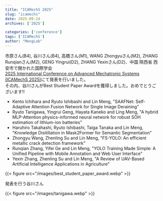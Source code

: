 ```yaml
---
title: "ICAMechS 2025"
slug: "icamechs"
date: 2025-09-24
archives: ['2025']

categories: ['conference']
tags: ['ICAMechS']
author: "MengLab"
---
```

市原さん(B4), 谷川さん(B4), 高橋さん(M1), WANG Zhongyuさん(M2), ZHANG Runqianさん(M2), GENG Yingrui(D2), ZHANG Yexinさん(D2)、中国 陝西省 西安市で開かれた国際学会  
[2025 International Conference on Advanced Mechatronic Systems (ICAMechS 2025)](https://web.tuat.ac.jp/~deng/ICAMechS2025/icamechs2025.html)にて発表を行いました。  
その内、谷川さんがBest Student Paper Awardを獲得しました。おめでとうございます!!

- Kento Ichihara and Ryuto Ishibashi and Lin Meng, "SAAFNet: Self-Adaptive Attention Fusion Network for Single Image Deraining"
- Ryuto Tanigawa, Yingrui Geng, Hayata Kaneko and Ling Meng, "A hybrid MLP-Attention physics-informed neural network for robust SOH estimation of lithium-ion batteries"
- Haruhiro Takahashi, Ryuto Ishibashi, Taiga Tanaka and Lin Meng, "Knowledge Disitillation in Mask2Former for Semantic Segmentation"
- Zhongyu Wang, Zhenling Su and Lin Meng, "FS-YOLO: An efficient metallic crack detection framework"
- Runqian Zhang, Yifei Ge and Lin Meng, "YOLO Training Made Simple: A Unified Pipeline with Mobile Annotation and Web User Interface"
- Yexin Zhang, Zhenling Su and Lin Meng, "A Review of UAV-Based Artificial Intelligence Applications in Agriculture"

{{< figure src="/images/best_student_paper_award.webp" >}}

発表を行う谷川さん

{{< figure src="/images/tanigawa.webp" >}}
